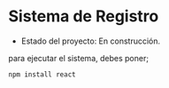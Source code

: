 <h1> Sistema de Registro</h1>

- Estado del proyecto: En construcción.

para ejecutar el sistema, debes poner;

```npm install react```
